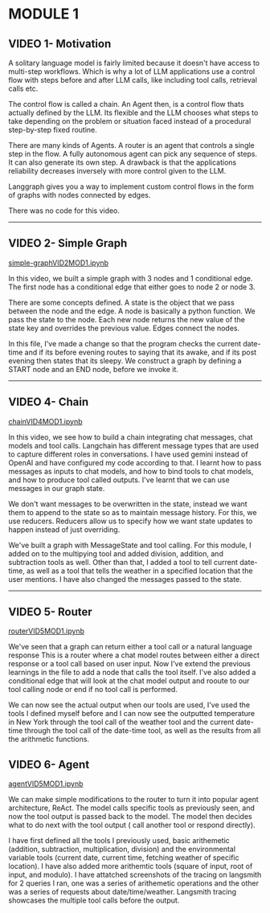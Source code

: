 # **MODULE 1**

## **VIDEO 1- Motivation**

A solitary language model is fairly limited because it doesn't have access to multi-step workflows. Which is why a lot of LLM applications use a control flow with steps before and after LLM calls, like including tool calls, retrieval calls etc.

The control flow is called a chain. An Agent then, is a control flow thats actually defined by the LLM. Its flexible and the LLM chooses what steps to take depending on the problem or situation faced instead of a procedural step-by-step fixed routine.

There are many kinds of Agents. A router is an agent that controls a single step in the flow. A fully autonomous agent can pick any sequence of steps. It can also generate its own step. A drawback is that the applications reliability decreases inversely with more control given to the LLM.

Langgraph gives you a way to implement custom control flows in the form of graphs with nodes connected by edges.

There was no code for this video.

---

## **VIDEO 2- Simple Graph**

[simple-graphVID2MOD1.ipynb](./Module1/simple-graphVID2MOD1.ipynb)


In this video, we built a simple graph with 3 nodes and 1 conditional edge. The first node has a conditional edge that either goes to node 2 or node 3.

There are some concepts defined. A state is the object that we pass between the node and the edge. A node is basically a python function. We pass the state to the node. Each new node returns the new value of the state key and overrides the previous value. Edges connect the nodes.  

In this file, I've made a change so that the program checks the current date-time and if its before evening routes to saying that its awake, and if its post evening then states that its sleepy. We construct a graph by defining a START node and an END node, before we invoke it.

---

## **VIDEO 4- Chain**

[chainVID4MOD1.ipynb](./Module1/chainVID4MOD1.ipynb)

In this video, we see how to build a chain integrating chat messages, chat models and tool calls.
Langchain has different message types that are used to capture different roles in conversations. I have used gemini instead of OpenAI and have configured my code according to that. I learnt how to pass messages as inputs to chat models, and how to bind tools to chat models, and how to produce tool called outputs. I've learnt that we can use messages in our graph state.

We don't want messages to be overwritten in the state, instead we want them to append to the state so as to maintain message history. For this, we use reducers. Reducers allow us to specify how we want state updates to happen instead of just overriding. 

We've built a graph with MessageState and tool calling. For this module, I added on to the multipying tool and added division, addition, and subtraction tools as well. Other than that, I added a tool to tell current date-time, as well as a tool that tells the weather in a specified location that the user mentions. I have also changed the messages passed to the state. 

---

## **VIDEO 5- Router**

[routerVID5MOD1.ipynb](./Module1/routerVID5MOD1.ipynb)

We've seen that a graph can return either a tool call or a natural language response This is a router where a chat model routes between either a direct response or a tool call based on user input. Now I've extend the previous learnings in the file to add a node that calls the tool itself. I've also added a conditional edge that will look at the chat model output and rooute to our tool calling node or end if no tool call is performed.

We can now see the actual output when our tools are used, I've used the tools I defined myself before and I can now see the outputted temperature in New York through the tool call of the weather tool and the current date-time through the tool call of the date-time tool, as well as the results from all the arithmetic functions.

## **VIDEO 6- Agent**

[agentVID5MOD1.ipynb](./Module1/agentVID5MOD1.ipynb)

We can make simple modifications to the router to turn it into popular agent architecture, ReAct. The model calls specific tools as previously seen, and now the tool output is passed back to the model. The model then decides what to do next with the tool output ( call another tool or respond directly). 

I have first defined all the tools I previously used, basic arithemetic (addition, subtraction, multiplication, division) and the environmental variable tools (current date, current time, fetching weather of specific location). I have also added more arithemtic tools (square of input, root of input, and modulo). I have attatched screenshots of the tracing on langsmith for 2 queries I ran, one was a series of arithemetic operations and the other was a series of requests about date/time/weather. Langsmith tracing showcases the multiple tool calls before the output.











